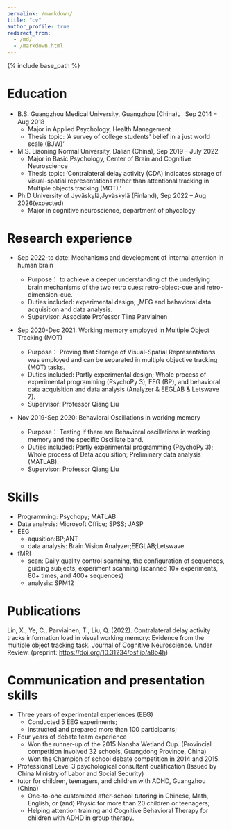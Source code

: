 ```yaml
---
permalink: /markdown/
title: "cv"
author_profile: true
redirect_from: 
  - /md/
  - /markdown.html
---
```




{% include base_path %}

Education
======
* B.S. Guangzhou Medical University, Guangzhou (China)， Sep 2014 – Aug 2018
     *  Major in Applied Psychology, Health Management
     *  Thesis topic: ‘A survey of college students' belief in a just world scale (BJW)’
* M.S. Liaoning Normal University, Dalian (China), Sep 2019 – July 2022
     *  Major in Basic Psychology, Center of Brain and Cognitive Neuroscience
     *  Thesis topic: ‘Contralateral delay activity (CDA) indicates storage of visual-spatial representations rather than attentional tracking in Multiple objects tracking (MOT).’
* Ph.D University of Jyväskylä,Jyväskylä (Finland), Sep 2022 – Aug 2026(expected)
     *  Major in cognitive neuroscience, department of phycology

Research experience
======
* Sep 2022-to date: Mechanisms and development of internal attention in human brain
  * Purpose： to achieve a deeper understanding of the underlying brain mechanisms of the two retro cues: retro-object-cue and retro-dimension-cue.
  * Duties included: experimental design; ,MEG and behavioral data acquisition and data analysis.
  * Supervisor: Associate Professor Tiina Parviainen
  
* Sep 2020-Dec 2021: Working memory employed in Multiple Object Tracking (MOT)
  * Purpose： Proving that Storage of Visual-Spatial Representations was employed and can be separated in multiple objective tracking (MOT) tasks.
  * Duties included:  Partly experimental design; Whole process of experimental programming (PsychoPy 3), EEG (BP), and behavioral data acquisition and data analysis (Analyzer & EEGLAB & Letswave 7).
  * Supervisor: Professor Qiang Liu

* Nov 2019-Sep 2020: Behavioral Oscillations in working memory 
  * Purpose： Testing if there are Behavioral oscillations in working memory and the specific Oscillate band.
  * Duties included:  Partly experimental programming (PsychoPy 3); Whole process of Data acquisition; Preliminary data analysis (MATLAB).
  * Supervisor: Professor Qiang Liu

  
Skills
======
* Programming: Psychopy; MATLAB
* Data analysis: Microsoft Office; SPSS; JASP
* EEG
  * aqusition:BP;ANT
  * data analysis: Brain Vision Analyzer;EEGLAB;Letswave 
* fMRI 
  * scan: Daily quality control scanning, the configuration of sequences, guiding subjects, experiment scanning (scanned 10+ experiments, 80+ times, and 400+ sequences)
  * analysis: SPM12

Publications
======
 Lin, X., Ye, C., Parviainen, T., Liu, Q. (2022). Contralateral delay activity tracks information load in visual working memory: Evidence from the multiple object tracking task. Journal of Cognitive Neuroscience. Under Review.
 (preprint: https://doi.org/10.31234/osf.io/a8b4h)
  

Communication and presentation skills
======
* Three years of experimental experiences (EEG)
  * Conducted 5 EEG experiments;
  * instructed and prepared more than 100 participants;
* Four years of debate team experience
  * Won the runner-up of the 2015 Nansha Wetland Cup.
    (Provincial competition involved 32 schools, Guangdong Province, China)
  * Won the Champion of school debate competition in 2014 and 2015.
* Professional Level 3 psychological consultant qualification
  (Issued by China Ministry of Labor and Social Security)
* tutor for children, teenagers, and children with ADHD, Guangzhou (China)
   * One-to-one customized after-school tutoring in Chinese, Math, English, or (and) Physic for more than 20 children or teenagers; 
   * Helping attention training and Cognitive Behavioral Therapy for children with ADHD in group therapy.

  
